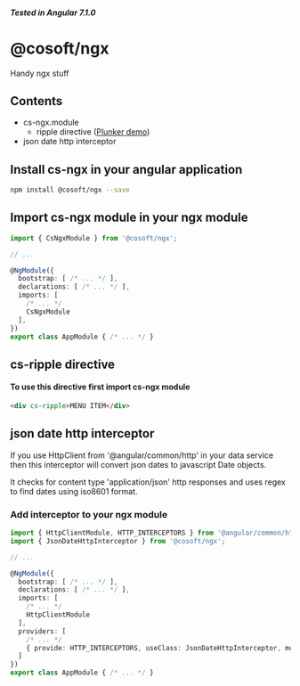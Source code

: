 ##### Tested in Angular 7.1.0

# @cosoft/ngx

Handy ngx stuff

## Contents

* cs-ngx.module
  * ripple directive ([Plunker demo](https://embed.plnkr.co/XYwmPbCN6kUhGIhUczRg/ "Plunker demo of directive"))
* json date http interceptor

## Install cs-ngx in your angular application
```bash
npm install @cosoft/ngx --save
```

## Import cs-ngx module in your ngx module
```typescript
import { CsNgxModule } from '@cosoft/ngx';

// ...

@NgModule({
  bootstrap: [ /* ... */ ],
  declarations: [ /* ... */ ],
  imports: [
    /* ... */
    CsNgxModule
  ],
})
export class AppModule { /* ... */ }
```

## cs-ripple directive 
#### To use this directive first import cs-ngx module

```html
<div cs-ripple>MENU ITEM</div>
```

## json date http interceptor
If you use HttpClient from '@angular/common/http' in your data service then this interceptor will convert json dates to javascript Date objects. 

It checks for content type 'application/json' http responses and uses regex to find dates using iso8601 format.

### Add interceptor to your ngx module
```typescript
import { HttpClientModule, HTTP_INTERCEPTORS } from '@angular/common/http';
import { JsonDateHttpInterceptor } from '@cosoft/ngx';

// ...

@NgModule({
  bootstrap: [ /* ... */ ],
  declarations: [ /* ... */ ],
  imports: [
    /* ... */
    HttpClientModule
  ],
  providers: [
    /* ... */
    { provide: HTTP_INTERCEPTORS, useClass: JsonDateHttpInterceptor, multi: true }
  ]
})
export class AppModule { /* ... */ }
```